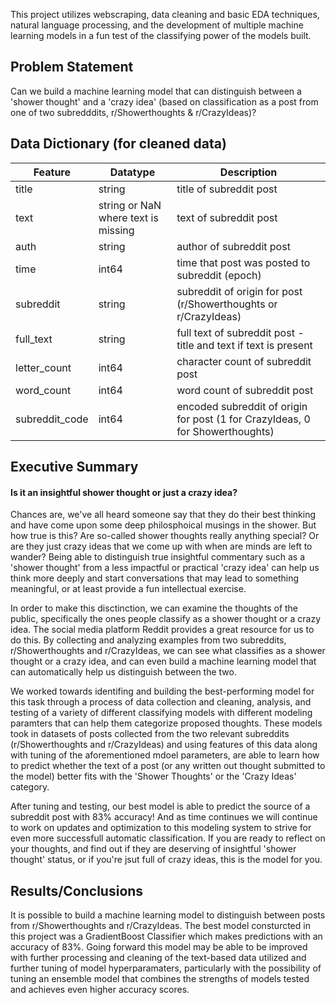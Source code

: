 This project utilizes webscraping, data cleaning and basic EDA techniques, natural language processing, and the development of multiple machine learning models in a fun test of the classifying power of the models built.

## Problem Statement
Can we build a machine learning model that can distinguish between a 'shower thought' and a 'crazy idea' (based on classification as a post from one of two subredddits, r/Showerthoughts & r/CrazyIdeas)?


## Data Dictionary (for cleaned data)
|Feature|Datatype|Description|
|---|---|---|
|title|string|title of subreddit post|
|text|string or NaN where text is missing|text of subreddit post|
|auth|string|author of subreddit post|
|time|int64|time that post was posted to subreddit (epoch)|
|subreddit|string|subreddit of origin for post (r/Showerthoughts or r/CrazyIdeas)|
|full_text|string|full text of subreddit post - title and text if text is present|
|letter_count|int64|character count of subreddit post|
|word_count|int64|word count of subreddit post|
|subreddit_code|int64|encoded subreddit of origin for post (1 for CrazyIdeas, 0 for Showerthoughts)|


## Executive Summary
#### Is it an insightful shower thought or just a crazy idea?
Chances are, we've all heard someone say that they do their best thinking and have come upon some deep philosphoical musings in the shower. But how true is this? Are so-called shower thoughts really anything special? Or are they just crazy ideas that we come up with when are minds are left to wander?
Being able to distinguish true insightful commentary such as a 'shower thought' from a less impactful or practical 'crazy idea' can help us think more deeply and start conversations that may lead to something meaningful, or at least provide a fun intellectual exercise. 

In order to make this disctinction, we can examine the thoughts of the public, specifically the ones people classify as a shower thought or a crazy idea. The social media platform Reddit provides a great resource for us to do this. By collecting and analyzing examples from two subreddits, r/Showerthoughts and r/CrazyIdeas, we can see what classifies as a shower thought or a crazy idea, and can even build a machine learning model that can automatically help us distinguish between the two. 

We worked towards identifing and building the best-performing model for this task through a process of data collection and cleaning, analysis, and testing of a variety of different classifying models with different modeling paramters that can help them categorize proposed thoughts. These models took in datasets of posts collected from the two relevant subreddits (r/Showerthoughts and r/CrazyIdeas) and using features of this data along with tuning of the aforementioned mdoel parameters, are able to learn how to predict whether the text of a post (or any written out thought submitted to the model) better fits with the 'Shower Thoughts' or the 'Crazy Ideas' category.

After tuning and testing, our best model is able to predict the source of a subreddit post with 83% accuracy! And as time continues we will continue to work on updates and optimization to this modeling system to strive for even more successfull automatic classification.
If you are ready to reflect on your thoughts, and find out if they are deserving of insightful 'shower thought' status, or if you're jsut full of crazy ideas, this is the model for you.


## Results/Conclusions
It is possible to build a machine learning model to distinguish between posts from r/Showerthoughts and r/CrazyIdeas. The best model consturcted in this project was a GradientBoost Classifier which makes predictions with an accuracy of 83%. Going forward this model may be able to be improved with further processing and cleaning of the text-based data utilized and further tuning of model hyperparamaters, particularly with the possibility of tuning an ensemble model that combines the strengths of models tested and achieves even higher accuracy scores.